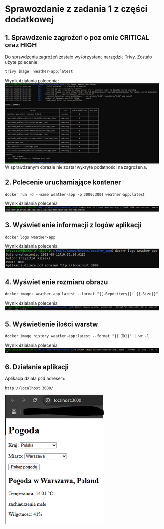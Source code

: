 # Sprawozdanie z zadania 1 z części dodatkowej

## 1. Sprawdzenie zagrożeń o poziomie CRITICAL oraz HIGH
Do sprawdzenia zagrożeń zostało wykorzystane narzędzie Trivy. Zostało użyte polecenie: 
```shell 
trivy image  weather-app:latest
```
Wynik działania polecenia:
![Wynik polecenia build](img/trivy.PNG)
W sprawdzanym obrazie nie został wykryte podatności na zagrożenia.
## 2. Polecenie uruchamiające kontener
```shell
docker run -d --name weather-app -p 3000:3000 weather-app:latest
```
Wynik działania polecenia
![Uruchomienie kontenera](img/uruchomienie_kontenera.PNG)

## 3. Wyświetlenie informacji z logów aplikacji
```shell
docker logs weather-app
```
Wynik działania polecenia
![informacje z logow](img/informacje_z_logow.PNG)

## 4. Wyświetlenie rozmiaru obrazu
```shell
docker images weather-app:latest --format "{{.Repository}}: {{.Size}}"
```
Wynik działania polecenia
![rozmiar aplikacji](img/rozmiar_aplikacji.PNG)

## 5. Wyświetlenie ilości warstw
```shell
docker image history weather-app:latest --format "{{.ID}}" | wc -l
```
Wynik działania polecenia
![ilosc warstwl](img/ilosc_warstw.PNG)

## 6. Działanie aplikacji
Aplikacja działa pod adresem: 
```shell
http://localhost:3000/
```

![dzialanie aplikacji](img/uruchomiona_aplikacja.PNG)
